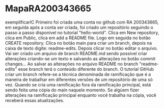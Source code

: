 # MapaRA200343665
exemplificarIC
Primeiro foi criada uma conta no github com RA 200343665, em seguida após a conta ser criada, foi criado um repositório seguindo o passo a passo disponível no tutorial "hello-world". Clica em New repository, clica em Public, clica em add a README file. Logo em seguida no botão CREATE repository. Clica no botão main para criar um branch, depois na caixa de texto digite: readme-edits. Depois clicar no botão editar o arquivo. Vai ser criado um arquivo de branch README.md sendo possível criar alterações criando-se um texto e salvando as alterações no botão commit changes... Ao salvar as alterações no arquivo README no branch "readme-edits" esse branch terá o conteúdo diferente do branch.
O tutorial GitHub criar um branch refere-se a técnica denominada de ramificação que é a maneira de trabalhar em diferentes versões de um repositório de uma só vez. Quando se cria uma ramificação fora da ramificação principal, está sendo feita uma cópia do main naquele momento. Se algúem fizer alterações na ramificação principal enquanto você trabalha na cópia, você receberá essas atualizações.
